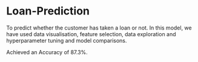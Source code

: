 # Loan-Prediction

To predict whether the customer has taken a loan or not.
In this model, we have used data visualisation, feature selection, data exploration and hyperparameter tuning and model comparisons.

Achieved an Accuracy of 87.3%.
